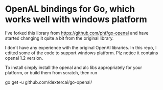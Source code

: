 OpenAL bindings for Go, which works well with windows platform
====================================

I've forked this library from https://github.com/phf/go-openal 
and have started changing it quite a bit from the original library.

I don't have any experience with the original OpenAl libraries.
In this repo, I edited some of the code to support windows platform. Plz notice it contains openal 1.2 version.


To install simply install the openal and alc libs appropriately for
your platform, or build them from scratch, then run

go get -u github.com/dextercai/go-openal/


